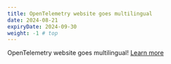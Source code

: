 ```yaml
---
title: OpenTelemetry website goes multilingual
date: 2024-08-21
expiryDate: 2024-09-30
weight: -1 # top
---
```


<i class="fas fa-language"></i> OpenTelemetry website goes multilingual!
[Learn more](/blog/2024/docs-localized)
